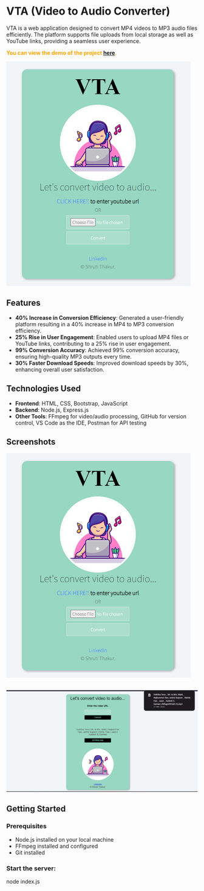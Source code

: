 # VTA (Video to Audio Converter)

VTA is a web application designed to convert MP4 videos to MP3 audio files efficiently. The platform supports file uploads from local storage as well as YouTube links, providing a seamless user experience.

<p>
  <b style="color: orange;">
    You can view the demo of the project <a href="https://tourmaline-waterfall-2d6.notion.site/VTA-6c8bd4b6de0943e89ff828df36315805">here</a>.
  </b>
</p>


![VTA Demo](path/demo.png)

## Features

- **40% Increase in Conversion Efficiency**: Generated a user-friendly platform resulting in a 40% increase in MP4 to MP3 conversion efficiency.
- **25% Rise in User Engagement**: Enabled users to upload MP4 files or YouTube links, contributing to a 25% rise in user engagement.
- **99% Conversion Accuracy**: Achieved 99% conversion accuracy, ensuring high-quality MP3 outputs every time.
- **30% Faster Download Speeds**: Improved download speeds by 30%, enhancing overall user satisfaction.

## Technologies Used

- **Frontend**: HTML, CSS, Bootstrap, JavaScript
- **Backend**: Node.js, Express.js
- **Other Tools**: FFmpeg for video/audio processing, GitHub for version control, VS Code as the IDE, Postman for API testing

## Screenshots

![You Tube](path/demo.png)

##
![Conversion Process](path/convert.png)




## Getting Started

### Prerequisites

- Node.js installed on your local machine
- FFmpeg installed and configured
- Git installed

### Start the server:

node index.js
